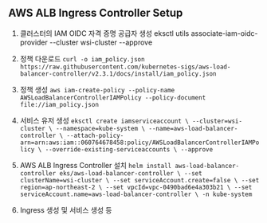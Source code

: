 ## AWS ALB Ingress Controller Setup

1. 클러스터의 IAM OIDC 자격 증명 공급자 생성
eksctl utils associate-iam-oidc-provider --cluster wsi-cluster --approve

2. 정책 다운로드 
`curl -o iam_policy.json https://raw.githubusercontent.com/kubernetes-sigs/aws-load-balancer-controller/v2.3.1/docs/install/iam_policy.json`

3. 정책 생성
`aws iam-create-policy --policy-name AWSLoadBalancerControllerIAMPolicy --policy-document file://iam_policy.json`

4. 서비스 유저 생성
`eksctl create iamserviceaccount \
  --cluster=wsi-cluster \
  --namespace=kube-system \
  --name=aws-load-balancer-controller \
  --attach-policy-arn=arn:aws:iam::060764678458:policy/AWSLoadBalancerControllerIAMPolicy \
  --override-existing-serviceaccounts \
  --approve`

5. AWS ALB Ingress Controller 설치
  `helm install aws-load-balancer-controller eks/aws-load-balancer-controller \
    --set clusterName=wsi-cluster \
    --set serviceAccount.create=false \
    --set region=ap-northeast-2 \
    --set vpcId=vpc-0490bad6e4a303b21 \
    --set serviceAccount.name=aws-load-balancer-controller \
    -n kube-system`

6. Ingress 생성 및 서비스 생성 등